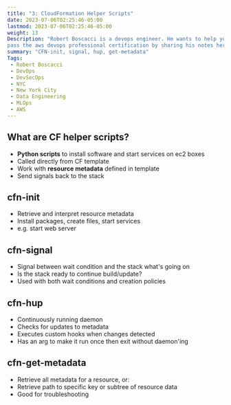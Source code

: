 ```yaml
---
title: "3: CloudFormation Helper Scripts"
date: 2023-07-06T02:25:46-05:00
lastmod: 2023-07-06T02:25:46-05:00
weight: 13
Description: "Robert Boscacci is a devops engineer. He wants to help you \
pass the aws devops professional certification by sharing his notes here." # Keep to 150-160 chars
summary: "CFN-init, signal, hup, get-metadata"
Tags:
 - Robert Boscacci
 - DevOps
 - DevSecOps
 - NYC
 - New York City
 - Data Engineering
 - MLOps
 - AWS
---
```

## What are CF helper scripts?
- __Python scripts__ to install software and start services on ec2 boxes
- Called directly from CF template
- Work with __resource metadata__ defined in template
- Send signals back to the stack

## cfn-init
- Retrieve and interpret resource metadata
- Install packages, create files, start services
- e.g. start web server

## cfn-signal
- Signal between wait condition and the stack what's going on
- Is the stack ready to continue build/update?
- Used with both wait conditions and creation policies

## cfn-hup
- Continuously running daemon
- Checks for updates to metadata
- Executes custom hooks when changes detected
- Has an arg to make it run once then exit without daemon'ing

## cfn-get-metadata
- Retrieve all metadata for a resource, or:
- Retrieve path to specific key or subtree of resource data
- Good for troubleshooting